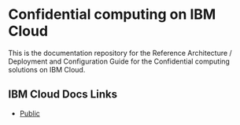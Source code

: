 # Confidential computing on IBM Cloud

This is the documentation repository for the Reference Architecture / Deployment and Configuration Guide for the Confidential computing solutions on IBM Cloud.


## IBM Cloud Docs Links

* [Public](https://cloud.ibm.com/docs/confidential-computing)






